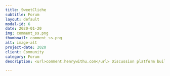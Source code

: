 ```yaml
---
title: SweetCliche
subtitle: Forum
layout: default
modal-id: 6
date: 2020-01-20
img: comment_ss.png
thumbnail: comment_ss.png
alt: image-alt
project-date: 2020
client: Community
category: Forum
description: <url>comment.henrywithu.com</url> Discussion platform built for the next decade of the Internet, including mailing list, discussion forum, long-form chat room.

---
```

